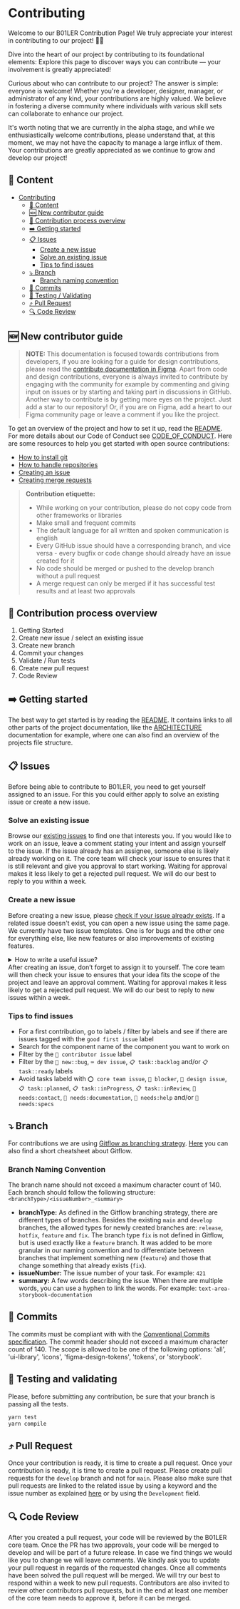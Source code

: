 # Contributing
Welcome to our B01LER Contribution Page! We truly appreciate your interest in contributing to our project! 🎨✨

Dive into the heart of our project by contributing to its foundational elements: Explore this page to discover ways you can contribute — your involvement is greatly appreciated!

Curious about who can contribute to our project? The answer is simple: everyone is welcome! Whether you're a developer, designer, manager, or administrator of any kind, your contributions are highly valued. We believe in fostering a diverse community where individuals with various skill sets can collaborate to enhance our project.

It's worth noting that we are currently in the alpha stage, and while we enthusiastically welcome contributions, please understand that, at this moment, we may not have the capacity to manage a large influx of them. Your contributions are greatly appreciated as we continue to grow and develop our project!

## :page_with_curl: Content
- [Contributing](#contributing)
  - [:page_with_curl: Content](#page_with_curl-content)
  - [:new: New contributor guide](#new-new-contributor-guide)
  - [:arrows_counterclockwise: Contribution process overview](#arrows_counterclockwise-contribution-process-overview)
  - [:arrow_right: Getting started](#arrow_right-getting-started)
  - [:clipboard: Issues](#clipboard-issues)
    - [Create a new issue](#create-a-new-issue)
    - [Solve an existing issue](#solve-an-existing-issue)
    - [Tips to find issues](#tips-to-find-issues)
  - [:arrow_heading_down: Branch](#arrow_heading_down-branch)
    - [Branch naming convention](#branch-naming-convention)
  - [:handshake: Commits](#handshake-commits)
  - [:test_tube: Testing / Validating](#test_tube-testing-and-validating)
  - [:arrow_heading_up: Pull Request](#arrow_heading_up-pull-request)
  - [:mag: Code Review](mag-code-review)

## :new: New contributor guide
> **NOTE:**
> This documentation is focused towards contributions from developers, if you are looking for a guide for design contributions, please read the [contribute documentation in Figma](https://www.figma.com/file/C4vgEKz8mKyulJ4gm3Qdql/%F0%9F%AB%A7-%5BBLR%5D-The-B01LER?type=design&node-id=9020%3A1058&mode=design&t=7cANsYeeqQcDmGpq-1). Apart from code and design contributions, everyone is always invited to contribute by engaging with the community for example by commenting and giving input on issues or by starting and taking part in discussions in GitHub. Another way to contribute is by getting more eyes on the project. Just add a star to our repository! Or, if you are on Figma, add a heart to our Figma community page or leave a comment if you like the project.

To get an overview of the project and how to set it up, read the [README](/README.md). For more details about our Code of Conduct see [CODE_OF_CONDUCT](CODE_OF_CONDUCT.md). Here are some resources to help you get started with open source contributions:
- [How to install git](https://git-scm.com/book/en/v2/Getting-Started-Installing-Git)
- [How to handle repositories](https://docs.gitlab.com/ee/user/project/repository/)
- [Creating an issue](https://docs.github.com/en/issues/tracking-your-work-with-issues/creating-an-issue)
- [Creating merge requests](https://docs.gitlab.com/ee/user/project/merge_requests/creating_merge_requests.html)

> **Contribution etiquette:**
> - While working on your contribution, please do not copy code from other frameworks or libraries
> - Make small and frequent commits
> - The default language for all written and spoken communication is english
> - Every GitHub issue should have a corresponding branch, and vice versa - every bugfix or code change should already have an issue created for it
> - No code should be merged or pushed to the develop branch without a pull request
> - A merge request can only be merged if it has successful test results and at least two approvals

## :arrows_counterclockwise: Contribution process overview
1. Getting Started
2. Create new issue / select an existing issue
3. Create new branch
4. Commit your changes
5. Validate / Run tests
6. Create new pull request
7. Code Review

## :arrow_right: Getting started
The best way to get started is by reading the [README](/README.md). It contains links to all other parts of the project documentation, like the [ARCHITECTURE](ARCHITECTURE.md) documentation for example, where one can also find an overview of the projects file structure.

## :clipboard: Issues
Before being able to contribute to B01LER, you need to get yourself assigned to an issue. For this you could either apply to solve an existing issue or create a new issue.

### Solve an existing issue
Browse our [existing issues](https://github.com/deven-org/boiler/issues) to find one that interests you. If you would like to work on an issue, leave a comment stating your intent and assign yourself to the issue. If the issue already has an assignee, someone else is likely already working on it. The core team will check your issue to ensures that it is still relevant and give you approval to start working. Waiting for approval makes it less likely to get a rejected pull request. We will do our best to reply to you within a week.

### Create a new issue
Before creating a new issue, please [check if your issue already exists](https://github.com/deven-org/boiler/issues). If a related issue doesn't exist, you can open a new issue using the same page. We currently have two issue templates. One is for bugs and the other one for everything else, like new features or also improvements of existing features.

<details>
<summary>How to write a useful issue?</summary>
<br />
<ul>
<li>Use the existing issue templates.</li>
<li>It should be <i>specific</i>. It's important that it addresses one specific topic.</li>
<li>If it is a bug it should be <i>reproducible</i>. It should contain all the instructions needed to reproduce the same outcome.</li>
<li>If the issue is about a component, please add the component name to the beginning of issue title, followed by a dash and a more in detail description of the issue. For example: <code>Text Button - add new variant</code></li>
</ul>
</details>
After creating an issue, don’t forget to assign it to yourself. The core team will then check your issue to ensures that your idea fits the scope of the project and leave an approval comment. Waiting for approval makes it less likely to get a rejected pull request.  We will do our best to reply to new issues within a week.

### Tips to find issues
- For a first contribution, go to labels / filter by labels and see if there are issues tagged with the  `good first issue` label
- Search for the component name of the component you want to work on
- Filter by the `💚 contributor issue` label
- Filter by the `🚨 new::bug`, `⌨️ dev issue`, `📋 task::backlog` and/or `📋 task::ready` labels
- Avoid tasks labeld with `⭕️ core team issue`, `🚫 blocker`, `🎨 design issue`, `📋 task::planned`, `📋 task::inProgress`, `📋 task::inReview`, `🦹 needs:contact`, `🦹 needs:documentation`, `🦹 needs:help` and/or `🦹 needs:specs`

## :arrow_heading_down: Branch
For contributions we are using [Gitflow as branching strategy](https://www.atlassian.com/git/tutorials/comparing-workflows/gitflow-workflow#:~:text=Gitflow%20is%20a%20legacy%20Git,software%20development%20and%20DevOps%20practices). [Here](https://danielkummer.github.io/git-flow-cheatsheet/) you can also find a short cheatsheet about Gitflow.

### Branch Naming Convention
The branch name should not exceed a maximum character count of 140. Each branch should follow the following structure: `<branchType>/<issueNumber>_<summary>`

- **branchType:** As defined in the Gitflow branching strategy, there are different types of branches. Besides the  existing `main` and `develop` branches, the allowed types for newly created branches are: `release`, `hotfix`, `feature` and `fix`. The branch type `fix` is not defined in Gitflow, but is used exactly like a `feature` branch. It was added to be more granular in our naming convention and to differentiate between branches that implement something new (`feature`) and those that change something that already exists (`fix`).
- **issueNumber:** The issue number of your task. For example: `421`
- **summary:** A few words describing the issue. When there are multiple words, you can use a hyphen to link the words. For example: `text-area-storybook-documentation`

## :handshake: Commits
The commits must be compliant with with the [Conventional Commits specification](https://www.conventionalcommits.org/en/v1.0.0/). The commit header should not exceed a maximum character count of 140. The scope is allowed to be one of the following options: 'all', 'ui-library', 'icons', 'figma-design-tokens', 'tokens', or 'storybook'.

## :test_tube: Testing and validating
Please, before submitting any contribution, be sure that your branch is passing all the tests.

```bash
yarn test
yarn compile
```

## :arrow_heading_up: Pull Request
Once your contribution is ready, it is time to create a pull request. Once your contribution is ready, it is time to create a pull request. Please create pull requests for the `develop` branch and not for `main`. Please also make sure that pull requests are linked to the related issue by using a keyword and the issue number as explained [here](https://docs.github.com/en/issues/tracking-your-work-with-issues/linking-a-pull-request-to-an-issue#linking-a-pull-request-to-an-issue-using-a-keyword) or by using the `Development` field.

## :mag: Code Review
After you created a pull request, your code will be reviewed by the B01LER core team. Once the PR has two approvals, your code will be merged to develop and will be part of a future release. 
In case we find things we would like you to change we will leave comments. We kindly ask you to update your pull request in regards of the requested changes. Once all comments have been solved the pull request will be merged. We will try our best to respond within a week to new pull requests. Contributors are also invited to review other contributors pull requests, but in the end at least one member of the core team needs to approve it, before it can be merged.
